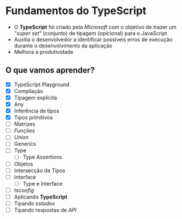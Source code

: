 # Fundamentos do TypeScript

* O **TypeScript** foi criado pela *Microsoft* com o objetivo de trazer um "*super set*" (conjunto) de tipagem (opicional) para o JavaScript
* Auxilia o desenvolvedor a identificar possíveis erros de execução durante o desenvolvimento da aplicação
* Melhora a produtividade

## O que vamos aprender?

* [x] TypeScript Playground
* [x] Compilação
* [x] Tipagem explícita
* [x] Any
* [x] Inferência de tipos
* [x] Tipos primitivos
* [ ] Matrizes
* [ ] *Funções*
* [ ] *Union*
* [ ] Generics
* [ ] Type
    * [ ] Type Assertions
* [ ] Objetos
* [ ] Intersecção de Tipos
* [ ] Interface
    * [ ] Type e Interface
* [ ] *tsconfig*
* [ ] Aplicando **TypeScript**
* [ ] Tipando *estados*
* [ ] Tipando respostas de *API*